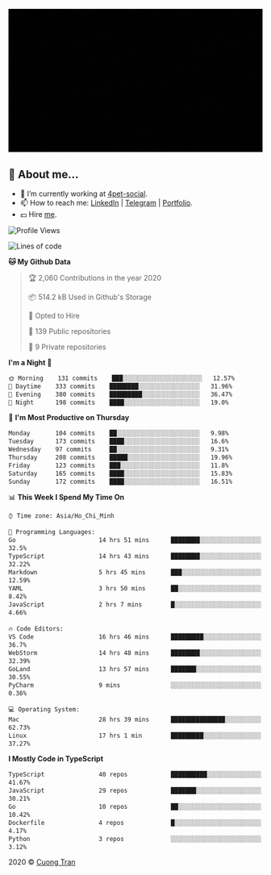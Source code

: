 ![banner](https://raw.githubusercontent.com/103cuong/103cuong/master/banner.gif)

## 🦄 About me...

- 🚀 I’m currently working at [4pet-social](https://github.com/4pet-social).
- 📫 How to reach me: [LinkedIn](https://linkedin.com/in/103cuong) | [Telegram](https://t.me/cuong103) | [Portfolio](https://103cuong.github.io/).
- 💵 Hire [me](mailto:103cuong@gmail.com).

<!--START_SECTION:waka-->
![Profile Views](http://img.shields.io/badge/Profile%20Views-152-blue)

![Lines of code](https://img.shields.io/badge/From%20Hello%20World%20I%27ve%20Written-17.6%20million%20Lines%20of%20code-blue)

**🐱 My Github Data** 

> 🏆 2,060 Contributions in the year 2020
 > 
> 📦 514.2 kB Used in Github's Storage 
 > 
> 💼 Opted to Hire
 > 
> 📜 139 Public repositories
 > 
> 🔑 9 Private repositories 

**I'm a Night 🦉** 

```text
🌞 Morning    131 commits    ███░░░░░░░░░░░░░░░░░░░░░░   12.57% 
🌆 Daytime    333 commits    ████████░░░░░░░░░░░░░░░░░   31.96% 
🌃 Evening    380 commits    █████████░░░░░░░░░░░░░░░░   36.47% 
🌙 Night      198 commits    ████░░░░░░░░░░░░░░░░░░░░░   19.0%

```
📅 **I'm Most Productive on Thursday** 

```text
Monday       104 commits    ██░░░░░░░░░░░░░░░░░░░░░░░   9.98% 
Tuesday      173 commits    ████░░░░░░░░░░░░░░░░░░░░░   16.6% 
Wednesday    97 commits     ██░░░░░░░░░░░░░░░░░░░░░░░   9.31% 
Thursday     208 commits    █████░░░░░░░░░░░░░░░░░░░░   19.96% 
Friday       123 commits    ███░░░░░░░░░░░░░░░░░░░░░░   11.8% 
Saturday     165 commits    ████░░░░░░░░░░░░░░░░░░░░░   15.83% 
Sunday       172 commits    ████░░░░░░░░░░░░░░░░░░░░░   16.51%

```


📊 **This Week I Spend My Time On** 

```text
⌚︎ Time zone: Asia/Ho_Chi_Minh

💬 Programming Languages: 
Go                       14 hrs 51 mins      ████████░░░░░░░░░░░░░░░░░   32.5% 
TypeScript               14 hrs 43 mins      ████████░░░░░░░░░░░░░░░░░   32.22% 
Markdown                 5 hrs 45 mins       ███░░░░░░░░░░░░░░░░░░░░░░   12.59% 
YAML                     3 hrs 50 mins       ██░░░░░░░░░░░░░░░░░░░░░░░   8.42% 
JavaScript               2 hrs 7 mins        █░░░░░░░░░░░░░░░░░░░░░░░░   4.66%

🔥 Code Editors: 
VS Code                  16 hrs 46 mins      █████████░░░░░░░░░░░░░░░░   36.7% 
WebStorm                 14 hrs 48 mins      ████████░░░░░░░░░░░░░░░░░   32.39% 
GoLand                   13 hrs 57 mins      ███████░░░░░░░░░░░░░░░░░░   30.55% 
PyCharm                  9 mins              ░░░░░░░░░░░░░░░░░░░░░░░░░   0.36%

💻 Operating System: 
Mac                      28 hrs 39 mins      ███████████████░░░░░░░░░░   62.73% 
Linux                    17 hrs 1 min        █████████░░░░░░░░░░░░░░░░   37.27%

```

**I Mostly Code in TypeScript** 

```text
TypeScript               40 repos            ██████████░░░░░░░░░░░░░░░   41.67% 
JavaScript               29 repos            ███████░░░░░░░░░░░░░░░░░░   30.21% 
Go                       10 repos            ██░░░░░░░░░░░░░░░░░░░░░░░   10.42% 
Dockerfile               4 repos             █░░░░░░░░░░░░░░░░░░░░░░░░   4.17% 
Python                   3 repos             ░░░░░░░░░░░░░░░░░░░░░░░░░   3.12%

```



<!--END_SECTION:waka-->

2020 © [Cuong Tran](https://github.com/103cuong)
